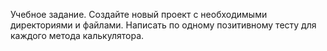 Учебное задание.
Создайте новый проект с необходимыми директориями и файлами.
Написать по одному позитивному тесту для каждого метода калькулятора. 
